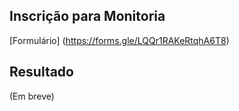 ## Inscrição para Monitoria

[Formulário] (https://forms.gle/LQQr1RAKeRtqhA6T8)

## Resultado
(Em breve)

